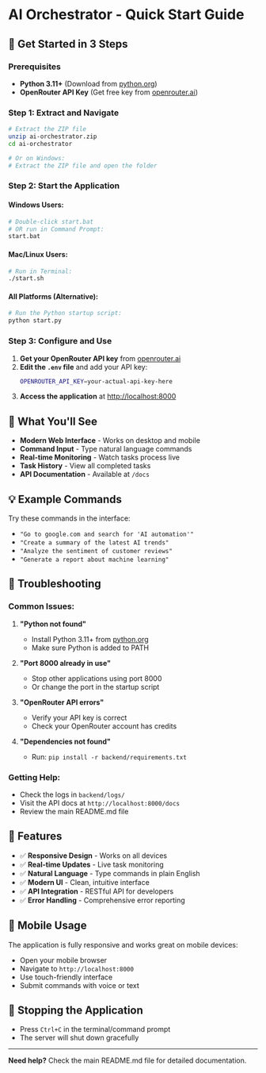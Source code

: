 # AI Orchestrator - Quick Start Guide

## 🚀 Get Started in 3 Steps

### Prerequisites
- **Python 3.11+** (Download from [python.org](https://python.org))
- **OpenRouter API Key** (Get free key from [openrouter.ai](https://openrouter.ai))

### Step 1: Extract and Navigate
```bash
# Extract the ZIP file
unzip ai-orchestrator.zip
cd ai-orchestrator

# Or on Windows:
# Extract the ZIP file and open the folder
```

### Step 2: Start the Application

#### **Windows Users:**
```bash
# Double-click start.bat
# OR run in Command Prompt:
start.bat
```

#### **Mac/Linux Users:**
```bash
# Run in Terminal:
./start.sh
```

#### **All Platforms (Alternative):**
```bash
# Run the Python startup script:
python start.py
```

### Step 3: Configure and Use
1. **Get your OpenRouter API key** from [openrouter.ai](https://openrouter.ai)
2. **Edit the `.env` file** and add your API key:
   ```bash
   OPENROUTER_API_KEY=your-actual-api-key-here
   ```
3. **Access the application** at [http://localhost:8000](http://localhost:8000)

## 🎯 What You'll See

- **Modern Web Interface** - Works on desktop and mobile
- **Command Input** - Type natural language commands
- **Real-time Monitoring** - Watch tasks process live
- **Task History** - View all completed tasks
- **API Documentation** - Available at `/docs`

## 💡 Example Commands

Try these commands in the interface:

- `"Go to google.com and search for 'AI automation'"`
- `"Create a summary of the latest AI trends"`
- `"Analyze the sentiment of customer reviews"`
- `"Generate a report about machine learning"`

## 🔧 Troubleshooting

### Common Issues:

1. **"Python not found"**
   - Install Python 3.11+ from [python.org](https://python.org)
   - Make sure Python is added to PATH

2. **"Port 8000 already in use"**
   - Stop other applications using port 8000
   - Or change the port in the startup script

3. **"OpenRouter API errors"**
   - Verify your API key is correct
   - Check your OpenRouter account has credits

4. **"Dependencies not found"**
   - Run: `pip install -r backend/requirements.txt`

### Getting Help:
- Check the logs in `backend/logs/`
- Visit the API docs at `http://localhost:8000/docs`
- Review the main README.md file

## 🌟 Features

- ✅ **Responsive Design** - Works on all devices
- ✅ **Real-time Updates** - Live task monitoring
- ✅ **Natural Language** - Type commands in plain English
- ✅ **Modern UI** - Clean, intuitive interface
- ✅ **API Integration** - RESTful API for developers
- ✅ **Error Handling** - Comprehensive error reporting

## 📱 Mobile Usage

The application is fully responsive and works great on mobile devices:
- Open your mobile browser
- Navigate to `http://localhost:8000`
- Use touch-friendly interface
- Submit commands with voice or text

## 🔄 Stopping the Application

- Press `Ctrl+C` in the terminal/command prompt
- The server will shut down gracefully

---

**Need help?** Check the main README.md file for detailed documentation.